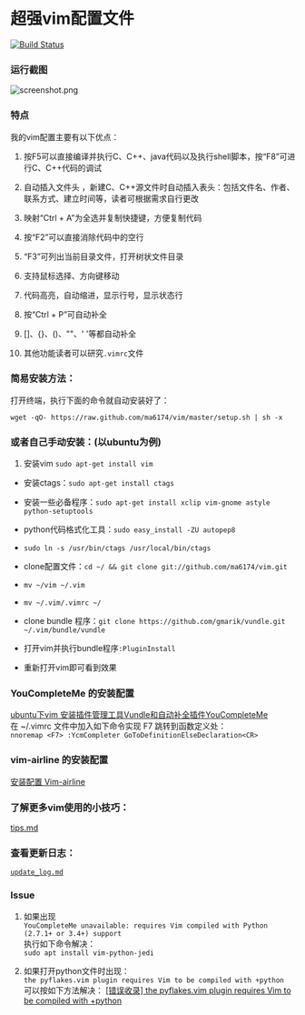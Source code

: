 # 超强vim配置文件

[![Build Status](https://travis-ci.org/ma6174/vim.png?branch=master)](https://travis-ci.org/ma6174/vim)

### 运行截图

![screenshot.png](screenshot.png)

### 特点
 我的vim配置主要有以下优点：

1. 按F5可以直接编译并执行C、C++、java代码以及执行shell脚本，按“F8”可进行C、C++代码的调试

2. 自动插入文件头 ，新建C、C++源文件时自动插入表头：包括文件名、作者、联系方式、建立时间等，读者可根据需求自行更改

3. 映射“Ctrl + A”为全选并复制快捷键，方便复制代码

4. 按“F2”可以直接消除代码中的空行

5. “F3”可列出当前目录文件，打开树状文件目录

6. 支持鼠标选择、方向键移动

7. 代码高亮，自动缩进，显示行号，显示状态行

8. 按“Ctrl + P”可自动补全

9. []、{}、()、""、' '等都自动补全

10. 其他功能读者可以研究`.vimrc`文件


### 简易安装方法：

打开终端，执行下面的命令就自动安装好了：

`wget -qO- https://raw.github.com/ma6174/vim/master/setup.sh | sh -x`

### 或者自己手动安装：(以ubuntu为例)

1. 安装vim `sudo apt-get install vim`
- 安装ctags：`sudo apt-get install ctags`
- 安装一些必备程序：`sudo apt-get install xclip vim-gnome astyle python-setuptools`
- python代码格式化工具：`sudo easy_install -ZU autopep8`
- `sudo ln -s /usr/bin/ctags /usr/local/bin/ctags`
- clone配置文件：`cd ~/ && git clone git://github.com/ma6174/vim.git`
- `mv ~/vim ~/.vim`
- `mv ~/.vim/.vimrc ~/`

- clone bundle 程序：`git clone https://github.com/gmarik/vundle.git ~/.vim/bundle/vundle`  
- 打开vim并执行bundle程序`:PluginInstall`
- 重新打开vim即可看到效果

### YouCompleteMe 的安装配置
[ubuntu下vim 安装插件管理工具Vundle和自动补全插件YouCompleteMe](https://blog.csdn.net/m0_37624499/article/details/89526701)  
在 ~/.vimrc 文件中加入如下命令实现 F7 跳转到函数定义处：  
`nnoremap <F7> :YcmCompleter GoToDefinitionElseDeclaration<CR> `

### vim-airline 的安装配置
[安装配置 Vim-airline](https://www.jianshu.com/p/f4ff48c196af)


### 了解更多vim使用的小技巧：

[tips.md](tips.md)

### 查看更新日志：

[`update_log.md`](update_log.md)

### Issue
1. 如果出现  
`YouCompleteMe unavailable: requires Vim compiled with Python (2.7.1+ or 3.4+) support`  
执行如下命令解决：  
`sudo apt install vim-python-jedi`  

2. 如果打开python文件时出现：  
`the pyflakes.vim plugin requires Vim to be compiled with +python`   
可以按如下方法解决： [[错误收录] the pyflakes.vim plugin requires Vim to be compiled with +python](https://blog.csdn.net/chichoxian/article/details/99306143)
